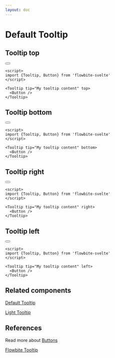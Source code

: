 ```yaml
---
layout: doc
---
```


<script>
import {Tooltip, Button} from '$lib/index'
</script>

<h1 class="text-3xl w-full dark:text-white py-8">Default Tooltip</h1>

<h2 class="text-2xl w-full dark:text-white py-8">Tooltip top</h2>

<div class="container flex flex-wrap justify-center rounded-xl mx-auto bg-gradient-to-r bg-white dark:bg-gray-900 border border-gray-200 dark:border-gray-700 p-2 sm:p-6">
  <Tooltip tip="My tooltip content" top>
    <Button />
  </Tooltip>
</div>

```svelte
<script>
import {Tooltip, Button} from 'flowbite-svelte'
</script>

<Tooltip tip="My tooltip content" top>
  <Button />
</Tooltip>
```


<h2 class="text-2xl w-full dark:text-white py-8">Tooltip bottom</h2>

<div class="container flex flex-wrap justify-center rounded-xl mx-auto bg-gradient-to-r bg-white dark:bg-gray-900 border border-gray-200 dark:border-gray-700 p-2 sm:p-6">
  <Tooltip tip="My tooltip content" bottom>
    <Button />
  </Tooltip>
</div>

```svelte
<script>
import {Tooltip, Button} from 'flowbite-svelte'
</script>

<Tooltip tip="My tooltip content" bottom>
  <Button />
</Tooltip>
```

<h2 class="text-2xl w-full dark:text-white py-8">Tooltip right</h2>

<div class="container flex flex-wrap justify-center rounded-xl mx-auto bg-gradient-to-r bg-white dark:bg-gray-900 border border-gray-200 dark:border-gray-700 p-2 sm:p-6">
  <Tooltip tip="My tooltip content" right>
    <Button />
  </Tooltip>
</div>

```svelte
<script>
import {Tooltip, Button} from 'flowbite-svelte'
</script>

<Tooltip tip="My tooltip content" right>
  <Button />
</Tooltip>
```


<h2 class="text-2xl w-full dark:text-white py-8">Tooltip left</h2>

<div class="container flex flex-wrap justify-center rounded-xl mx-auto bg-gradient-to-r bg-white dark:bg-gray-900 border border-gray-200 dark:border-gray-700 p-2 sm:p-6">
  <Tooltip tip="My tooltip content" left>
    <Button />
  </Tooltip>
</div>

```svelte
<script>
import {Tooltip, Button} from 'flowbite-svelte'
</script>

<Tooltip tip="My tooltip content" left>
  <Button />
</Tooltip>
```

<h2 class="text-2xl w-full dark:text-white py-8">Related components</h2>

<p class="dark:text-white text-lg w-full"><a href="https://flowbite-svelte.vercel.app/tooltips/default" class="text-blue-600 hover:underline dark:text-blue-500">Default Tooltip</a></p>

<p class="dark:text-white text-lg w-full"><a href="https://flowbite-svelte.vercel.app/tooltips/light" class="text-blue-600 hover:underline dark:text-blue-500">Light Tooltip</a></p>

<h2 class="text-2xl w-full dark:text-white py-8">References</h2>

<p class="dark:text-white pt-4 w-full">Read more about <a href="https://flowbite-svelte.vercel.app/buttons" class="text-blue-600 hover:underline dark:text-blue-500">Buttons</a></p>
<p class="dark:text-white pt-4 w-full"><a href="https://flowbite.com/docs/components/tooltips/" target="_blank" class="text-blue-600 hover:underline dark:text-blue-500">Flowbite Tooltip</a></p>